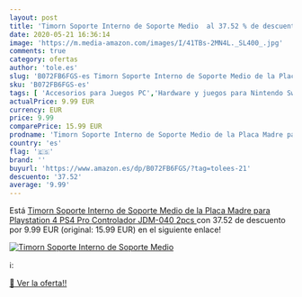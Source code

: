 ```yaml
---
layout: post
title: 'Timorn Soporte Interno de Soporte Medio  al 37.52 % de descuento'
date: 2020-05-21 16:36:14
image: 'https://m.media-amazon.com/images/I/41TBs-2MN4L._SL400_.jpg'
comments: true
category: ofertas
author: 'tole.es'
slug: 'B072FB6FGS-es Timorn Soporte Interno de Soporte Medio de la Placa Madre...'
sku: 'B072FB6FGS-es'
tags: [ 'Accesorios para Juegos PC','Hardware y juegos para Nintendo Switch','Hardware y juegos para PlayStation 4','Juegos para Nintendo Switch','Juegos para PlayStation 4','Juegos y Accesorios para PC','Teclados para gamers para PC','Videojuegos','playstation','ps4', ]
actualPrice: 9.99 EUR
currency: EUR
price: 9.99
comparePrice: 15.99 EUR
prodname: 'Timorn Soporte Interno de Soporte Medio de la Placa Madre para Playstation 4 PS4 Pro Controlador JDM-040  2pcs '
country: 'es'
flag: '🇪🇸'
brand: ''
buyurl: 'https://www.amazon.es/dp/B072FB6FGS/?tag=tolees-21'
descuento: '37.52'
average: '9.99'
---
```


Está [Timorn Soporte Interno de Soporte Medio de la Placa Madre para Playstation 4 PS4 Pro Controlador JDM-040  2pcs ](https://www.amazon.es/dp/B072FB6FGS/?tag=tolees-21) con 37.52 de descuento por 9.99 EUR (original: 15.99 EUR) en el siguiente enlace!

[![Timorn Soporte Interno de Soporte Medio ](https://m.media-amazon.com/images/I/41TBs-2MN4L._SL400_.jpg)](https://www.amazon.es/dp/B072FB6FGS/?tag=tolees-21)

ℹ️:


[🛒 Ver la oferta!!](https://www.amazon.es/dp/B072FB6FGS/?tag=tolees-21)
